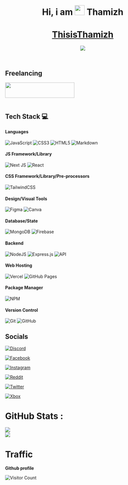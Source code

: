 <div align="center"><h1> Hi, i am <img src="https://raw.githubusercontent.com/TheDudeThatCode/TheDudeThatCode/master/Assets/Hi.gif" width="32px"/> Thamizh </h1> </div>

<h1 align="center" text-decoration="none"><a href="https://thamizh.is-a.dev/">ThisisThamizh</a></h1>

<div align="center">

<a href="https://www.buymeacoffee.com/thisisthamizh"><img src="https://img.buymeacoffee.com/button-api/?text=Buy me a pizza&emoji=🍕&slug=thisisthamizh&button_colour=FFDD00&font_colour=000000&font_family=Comic&outline_colour=000000&coffee_colour=ffffff" /></a>
</div>
<br>

## Freelancing
<div>
<a href="https://www.upwork.com/freelancers/~01c1d35f3a3fc1203e?viewMode=1">
<img src="https://thamizh.is-a.dev/source/images/upwork.png" width="225px" height="50px" />
</a>

</div>

<br>

## Tech Stack 💻

#### Languages

![JavaScript](https://img.shields.io/badge/-JavaScript-000?style=for-the-badge&logo=javascript)
![CSS3](https://img.shields.io/badge/-CSS3-000?style=for-the-badge&logo=css3)
![HTML5](https://img.shields.io/badge/-HTML5-000?style=for-the-badge&logo=html5)
![Markdown](https://img.shields.io/badge/-Markdown-000?style=for-the-badge&logo=markdown)

#### JS Framework/Library

![Next JS](https://img.shields.io/badge/-NextJS-000?style=for-the-badge&logo=next.js)
![React](https://img.shields.io/badge/-ReactJS-000?style=for-the-badge&logo=react)

#### CSS Framework/Library/Pre-processors

![TailwindCSS](https://img.shields.io/badge/-TailwindCSS-000?style=for-the-badge&logo=tailwind-css)

#### Design/Visual Tools

![Figma](https://img.shields.io/badge/-Figma-000?style=for-the-badge&logo=figma)
![Canva](https://img.shields.io/badge/-Canva-000?style=for-the-badge&logo=canva)

#### Database/State

![MongoDB](https://img.shields.io/badge/MongoDB-000.svg?logo=mongodb&logoColor=white&style=for-the-badge)
![Firebase](https://img.shields.io/badge/Firebase-000.svg?logo=firebase&logoColor=white&style=for-the-badge)

#### Backend

![NodeJS](https://img.shields.io/badge/-NodeJS-000?style=for-the-badge&logo=node.js&logoColor=pink)
![Express.js](https://img.shields.io/badge/-ExpressJS-000?style=for-the-badge&logo=express)
![API](https://img.shields.io/badge/-API-000?style=for-the-badge&logo=fastapi)

#### Web Hosting

![Vercel](https://img.shields.io/badge/-Vercel-000?style=for-the-badge&logo=vercel)
![GitHub Pages](https://img.shields.io/badge/-GitHub%20Pages-000?style=for-the-badge&logo=github)

#### Package Manager

![NPM](https://img.shields.io/badge/-NPM-000?style=for-the-badge&logo=npm)

#### Version Control

![Git](https://img.shields.io/badge/-Git-000?style=for-the-badge&logo=git)
![GitHub](https://img.shields.io/badge/-GitHub-000?style=for-the-badge&logo=github)

## Socials 

[![Discord](https://img.shields.io/badge/Thamizh's_server-%237289DA.svg?logo=discord&logoColor=white&style=for-the-badge)]()

[![Facebook](https://img.shields.io/badge/Facebook-%231877F2.svg?logo=Facebook&logoColor=white&style=for-the-badge)](https://www.facebook.com/thamilventhan.kannadass)

[![Instagram](https://img.shields.io/badge/thisis__thamizh-%23E4405F.svg?logo=Instagram&logoColor=white&style=for-the-badge)](https://www.instagram.com/thisis_thamizh/)

[![Reddit](https://img.shields.io/badge/Reddit-FF4500?logo=reddit&logoColor=white&style=for-the-badge)](https://www.reddit.com/user/K_Thamizh)

[![Twitter](https://img.shields.io/badge/thisis__thamizh-%231DA1F2.svg?logo=Twitter&logoColor=white&style=for-the-badge)](https://twitter.com/thisis_thamizh)

[![Xbox](https://img.shields.io/badge/MRFROZENFIRE979-%23107C10.svg?logo=Xbox&logoColor=white&style=for-the-badge)]()

# GitHub Stats :

![](http://github-profile-summary-cards.vercel.app/api/cards/stats?username=ThisisThamizh&theme=dark)
<br>
![](http://github-profile-summary-cards.vercel.app/api/cards/most-commit-language?username=ThisisThamizh&theme=dark)
<br>


# Traffic
<b>Github profile</b>

![Visitor Count](https://profile-counter.glitch.me/ThisisThamizh/count.svg)
